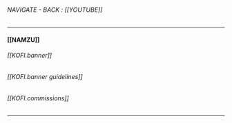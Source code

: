 
###### NAVIGATE - BACK :  [[YOUTUBE]]
----
#### [[NAMZU]]


###### [[KOFI.banner]]

###### [[KOFI.banner guidelines]]

###### [[KOFI.commissions]]


----

